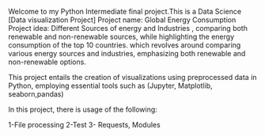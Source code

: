 Welcome to my Python Intermediate final project.This is a Data Science [Data visualization Project] 
Project name: Global Energy Consumption 
Project idea: Different Sources of energy and Industries , comparing both renewable and non-renewable sources, while highlighting the energy consumption of the top 10 countries. 
which revolves around comparing various energy sources and industries, emphasizing both renewable and non-renewable options.

This project entails the creation of visualizations using preprocessed data in Python, employing essential tools such as (Jupyter, Matplotlib, seaborn,pandas)

In this project, there is usage of the following:

1-File processing 
2-Test
3- Requests, Modules
